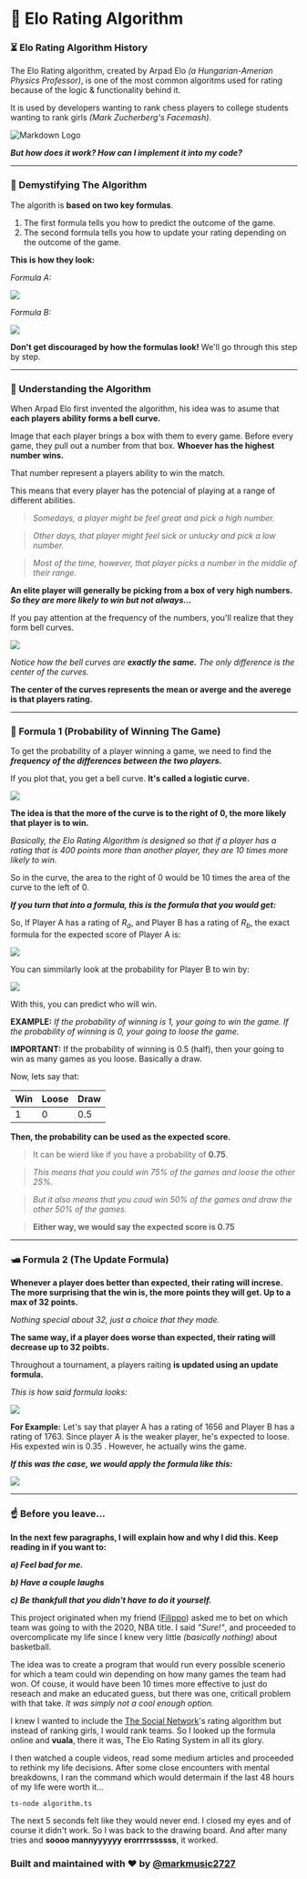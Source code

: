 # 🔔 Elo Rating Algorithm

### ⏳ Elo Rating Algorithm History

The Elo Rating algorithm, created by Arpad Elo _(a Hungarian-Amerian Physics Professor)_, is one of the most common algoritms used for rating because of the logic & functionality behind it.

It is used by developers wanting to rank chess players to college students wanting to rank girls _(Mark Zucherberg's Facemash)._

![Markdown Logo](https://miro.medium.com/max/559/1*FNfXGwHiRJ9wCjN502CX2w.jpeg)

**_But how does it work? How can I implement it into my code?_**

---

### 🔧 Demystifying The Algorithm

The algorith is **based on two key formulas**.

1. The first formula tells you how to predict the outcome of the game.
2. The second formula tells you how to update your rating depending on the outcome of the game.

**This is how they look:**

_Formula A:_

<!-- $\huge E_a=\frac{1}{1+10(^{R_b-R_a})^{/400}}$ -->

<img src="formulas/formula4.png">

_Formula B:_

<!--$\huge E_b=1-E_a$-->
<img src="formulas/formula3.png">

**Don't get discouraged by how the formulas look!** We'll go through this step by step.

---

### 🧠 Understanding the Algorithm

When Arpad Elo first invented the algorithm, his idea was to asume that **each players ability forms a bell curve.**

Image that each player brings a box with them to every game. Before every game, they pull out a number from that box. **Whoever has the highest number wins.**

That number represent a players ability to win the match.

This means that every player has the potencial of playing at a range of different abilities.

> _Somedays, a player might be feel great and pick a high number._

> _Other days, that player might feel sick or unlucky and pick a low number._

> _Most of the time, however, that player picks a number in the middle of their range._

**An elite player will generally be picking from a box of very high numbers. _So they are more likely to win but not always..._**

If you pay attention at the frequency of the numbers, you'll realize that they form bell curves.

<img src="graph/graph1.png">

_Notice how the bell curves are **exactly the same.** The only difference is the center of the curves._

**The center of the curves represents the mean or averge and the averege is that players rating.**

---

### 🏀 Formula 1 (Probability of Winning The Game)

To get the probability of a player winning a game, we need to find the _**frequency of the differences between the two players.**_

If you plot that, you get a bell curve. **It's called a logistic curve.**

<img src="graph/graph2.png">

**The idea is that the more of the curve is to the right of 0, the more likely that player is to win.**

_Basically, the Elo Rating Algorithm is designed so that if a player has a rating that is 400 points more than another player, they are 10 times more likely to win._

So in the curve, the area to the right of 0 would be 10 times the area of the curve to the left of 0.

**_If you turn that into a formula, this is the formula that you would get:_**

So, If Player A has a rating of _R<sub>a</sub>_, and Player B has a rating of _R<sub>b</sub>_, the exact formula for the expected score of Player A is:

<img src="formulas/formula3.png">

You can simmilarly look at the probability for Player B to win by:

<img src="formulas/formula2.png">

With this, you can predict who will win.

**EXAMPLE:** _If the probability of winning is 1, your going to win the game. If the probability of winning is 0, your going to loose the game._

**IMPORTANT:** If the probability of winning is 0.5 (half), then your going to win as many games as you loose. Basically a draw.

Now, lets say that:

| Win | Loose | Draw |
| --- | ----- | ---- |
| 1   | 0     | 0.5  |

**Then, the probability can be used as the expected score.**

> It can be wierd like if you have a probability of **0.75**.

> _This means that you could win 75% of the games and loose the other 25%._

> _But it also means that you coud win 50% of the games and draw the other 50% of the games._

> **Either way, we would say the expected score is 0.75**

---

### 🛥 Formula 2 (The Update Formula)

**Whenever a player does better than expected, their rating will increse. The more surprising that the win is, the more points they will get. Up to a max of 32 points.**

_Nothing special about 32, just a choice that they made._

**The same way, if a player does worse than expected, their rating will decrease up to 32 poibts.**

Throughout a tournament, a players raiting **is updated using an update formula.**

_This is how said formula looks:_

<img src="formulas/formula4.png">

**For Example:** Let's say that player A has a rating of 1656 and Player B has a rating of 1763. Since player A is the weaker player, he's expected to loose. His expexted win is 0.35 . However, he actually wins the game.

**_If this was the case, we would apply the formula like this:_**

<img src="formulas/formula_example.png">

---

### ☝️ Before you leave...

**In the next few paragraphs, I will explain how and why I did this. Keep reading in if you want to:**

_**a) Feel bad for me.**_

_**b) Have a couple laughs**_

**_c) Be thankfull that you didn't have to do it yourself._**

This project originated when my friend ([Filippo](https://twitter.com/filippofonseca)) asked me to bet on which team was going to with the 2020, NBA title. I said _"Sure!"_, and proceeded to overcomplicate my life since I knew very little _(basically nothing)_ about basketball.

The idea was to create a program that would run every possible scenerio for which a team could win depending on how many games the team had won. Of couse, it would have been 10 times more effective to just do reseach and make an educated guess, but there was one, criticall problem with that take. _It was simply not a cool enough option._

I knew I wanted to include the [The Social Network](https://www.imdb.com/title/tt1285016/)'s rating algorithm but instead of ranking girls, I would rank teams. So I looked up the formula online and **vuala**, there it was, The Elo Rating System in all its glory.

I then watched a couple videos, read some medium articles and proceeded to rethink my life decisions. After some close encounters with mental breakdowns, I ran the command which would determain if the last 48 hours of my life were worth it...

```
ts-node algorithm.ts
```

The next 5 seconds felt like they would never end. I closed my eyes and of course it didn't work. So I was back to the drawing board. And after many tries and **soooo mannyyyyyy erorrrrssssss**, it worked.

### Built and maintained with ❤️ by [@markmusic2727](https://www.twitter.com/MarkMusic2727)
